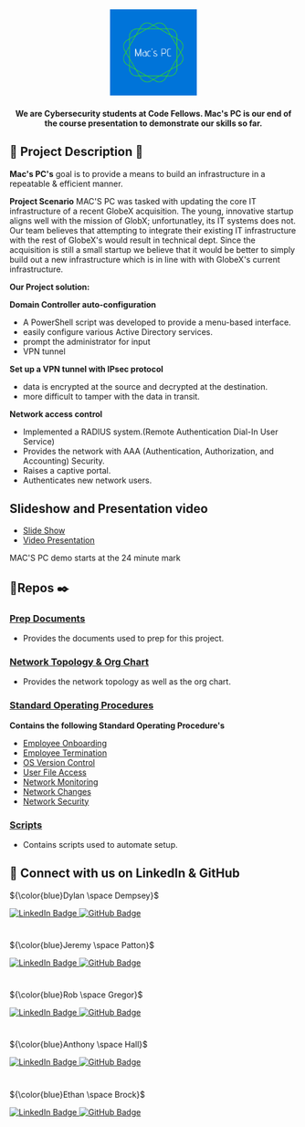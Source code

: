 
<div id="header" align="center">
  <img src="https://github.com/Mac-s-PC/.github/blob/main/profile/MAC'S%20PC.png"  width="30%" height="30%">
  </h1>
  <h4>
    We are Cybersecurity students at Code Fellows. Mac's PC is our end of the course presentation to demonstrate our skills so far. 
    </h4>
</div>

## 💾 Project Description 🚧
**Mac's PC's** goal is to provide a means to build an infrastructure in a repeatable & efficient manner.

**Project Scenario** MAC'S PC was tasked with updating the core IT infrastructure of a recent GlobeX acquisition. The young, innovative startup aligns well with the mission of GlobX; unfortunatley, its IT systems does not. Our team believes that attempting to integrate their existing IT infrastructure with the rest of GlobeX's would result in technical dept. Since the acquisition is still a small startup we believe that it would be better to simply build out a new infrastructure which is in line with with GlobeX's current infrastructure. 

**Our Project solution:** 

**Domain Controller auto-configuration**
 - A PowerShell script was developed to provide a menu-based interface.
 - easily configure various Active Directory services.
 - prompt the administrator for input 
 - VPN tunnel

**Set up a VPN tunnel with IPsec protocol** 
 - data is encrypted at the source and decrypted at the destination. 
 - more difficult to tamper with the data in transit.

**Network access control**

 - Implemented a RADIUS system.(Remote Authentication Dial-In User Service)
 - Provides the network with AAA (Authentication, Authorization, and Accounting) Security.
 - Raises a captive portal.
 - Authenticates new network users.

##  Slideshow and Presentation video 
- [Slide Show](https://github.com/Mac-s-PC/Slideshow/blob/main/MAC'S%20PC%20Slideshow.pdf)
- [Video Presentation](https://zoom.us/rec/share/qiSFyl7360aq1KoH6BSE6CII9CaNjo4et-h73XOPtBcSRfDYzCH39aPeKCYrt5jt.ww_I0Ino4KIhyvx7)

MAC'S PC demo starts at the 24 minute mark


## 🔎Repos ✒️
### [**Prep Documents**](https://github.com/Mac-s-PC/Project-Prep-Documents)

* Provides the documents used to prep for this project.

### [**Network Topology & Org Chart**](https://github.com/Mac-s-PC/Network-Topolology-Org-Chart)

* Provides the network topology as well as the org chart.

### [**Standard Operating Procedures**](https://github.com/Mac-s-PC/Standard-Operating-Procedures)

 **Contains the following Standard Operating Procedure's**
* [Employee Onboarding](https://github.com/Mac-s-PC/Standard-Operating-Procedures/blob/main/SOP_%20Employee%20Onboarding%20.pdf)
* [Employee Termination](https://github.com/Mac-s-PC/Standard-Operating-Procedures/blob/main/SOP_%20How%20to%20handle%20network%20accounts%20for%20employees%20being%20terminated%20.pdf)
* [OS Version Control](https://github.com/Mac-s-PC/Standard-Operating-Procedures/blob/main/SOP%20for%20Operation%20System%20Version%20Control.pdf.pdf)
* [User File Access](https://github.com/Mac-s-PC/Standard-Operating-Procedures/blob/main/User%20file%20access.pdf)
* [Network Monitoring](https://github.com/Mac-s-PC/Standard-Operating-Procedures/blob/main/SOP%20Network%20Monitoring.pdf)
* [Network Changes](https://github.com/Mac-s-PC/Standard-Operating-Procedures/blob/main/SOP%20Network%20Configuration.pdf)
* [Network Security](https://github.com/Mac-s-PC/Standard-Operating-Procedures/blob/main/SOP_%20Network%20Security.pdf)

### [Scripts](https://github.com/Mac-s-PC/Powershell-Scripts)

* Contains scripts used to automate setup.

## 🤝 Connect with us on LinkedIn & GitHub

<div id="badges">
  <p align="left"> ${\color{blue}Dylan \space Dempsey}$ </p>
  <a href="https://www.linkedin.com/in/your-new-associate/">
    <img src="https://img.shields.io/badge/LinkedIn-blue?style=for-the-badge&logo=linkedin&logoColor=white" alt="LinkedIn Badge"/></a><a href="https://github.com/DylanDempsey1">
    <img src="https://img.shields.io/badge/github-%23121011.svg?style=for-the-badge&logo=github&logoColor=white" alt="GitHub Badge"/></a> 
</div>

# 
<div id="badges">
  <p align="left"> ${\color{blue}Jeremy \space Patton}$ </p>
  <a href="https://www.linkedin.com/in/jeremy-patton-028300260/">
    <img src="https://img.shields.io/badge/LinkedIn-blue?style=for-the-badge&logo=linkedin&logoColor=white" alt="LinkedIn Badge"/></a><a href="https://github.com/JeremyP1017">
    <img src="https://img.shields.io/badge/github-%23121011.svg?style=for-the-badge&logo=github&logoColor=white" alt="GitHub Badge"/></a> 
</div>

#
<div id="badges">
  <p align="left"> ${\color{blue}Rob \space Gregor}$ </p>
  <a href="https://www.linkedin.com/in/robertgregor11/">
    <img src="https://img.shields.io/badge/LinkedIn-blue?style=for-the-badge&logo=linkedin&logoColor=white" alt="LinkedIn Badge"/></a><a href="https://github.com/RobG-11">
    <img src="https://img.shields.io/badge/github-%23121011.svg?style=for-the-badge&logo=github&logoColor=white" alt="GitHub Badge"/></a> 
</div>

#
<div id="badges">
  <p align="left"> ${\color{blue}Anthony \space Hall}$ </p>
  <a href="https://www.linkedin.com/in/anthony-wall-a2783019/">
    <img src="https://img.shields.io/badge/LinkedIn-blue?style=for-the-badge&logo=linkedin&logoColor=white" alt="LinkedIn Badge"/></a><a href="https://github.com/Anthony098626">
    <img src="https://img.shields.io/badge/github-%23121011.svg?style=for-the-badge&logo=github&logoColor=white" alt="GitHub Badge"/></a> 
</div>

#
<div id="badges">
  <p align="left"> ${\color{blue}Ethan \space Brock}$ </p>
  <a href="https://www.linkedin.com/in/ethan-brock-b455a7263/">
    <img src="https://img.shields.io/badge/LinkedIn-blue?style=for-the-badge&logo=linkedin&logoColor=white" alt="LinkedIn Badge"/></a><a href="https://github.com/EthanBrock1">
    <img src="https://img.shields.io/badge/github-%23121011.svg?style=for-the-badge&logo=github&logoColor=white" alt="GitHub Badge"/></a> 
</div>

